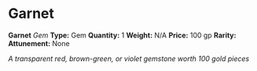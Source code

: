 # Garnet

**Garnet**
_Gem_
**Type:** Gem
**Quantity:** 1
**Weight:** N/A
**Price:** 100 gp
**Rarity:** 
**Attunement:** None

*A transparent red, brown-green, or violet gemstone worth 100 gold pieces*
